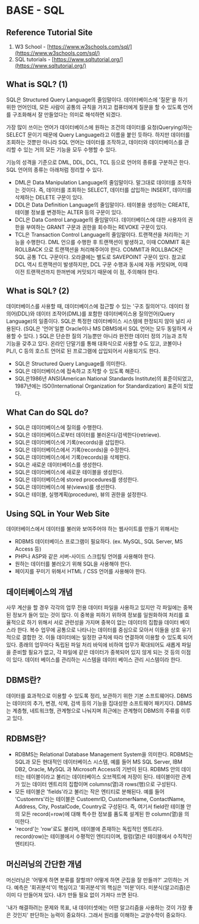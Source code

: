 # BASE - SQL

## Reference Tutorial Site 

1. W3 School - [https://www.w3schools.com/sql/](https://www.w3schools.com/sql/)
2. SQL tutorials - [https://www.sqltutorial.org/](https://www.sqltutorial.org/)

## What is SQL? \(1\)

SQL은 Structured Query Language의 줄임말이다. 데이터베이스에 '질문'을 하기 위한 언어인데, 모든 사람이 공통의 규칙을 가지고 컴퓨터에게 질문을 할 수 있도록 언어를 구조화해서 잘 만들었다는 의미로 해석하면 되겠다. 

가장 많이 쓰이는 언어가 데이터베이스에 원하는 조건의 데이터를 요청\(Querying\)하는 SELECT 문이기 때문에 Query Language라고 이름을 붙인 듯하다. 하지만 데이터를 조회하는 것뿐만 아니라 SQL 언어는 데이터를 조작하고, 데이터와 데이터베이스를 관리할 수 있는 거의 모든 기능을 모두 수행할 수 있다. 

기능의 성격을 기준으로 DML, DDL, DCL, TCL 등으로 언어의 종류를 구분하곤 한다. SQL 언어의 종류는 아래처럼 정리할 수 있다. 

* DML은 Data Manipulation Language의 줄임말이다. 말그대로 데이터를 조작하는 것이다. 즉, 데이터를 조회하는 SELECT, 데이터를 삽입하는 INSERT, 데이터를 삭제하는 DELETE 구문이 있다. 
* DDL은 Data Definition Language의 줄임말이다. 테이블을 생성하는 CREATE, 테이블 정보를 변경하는 ALTER 등의 구문이 있다. 
* DCL은 Data Control Language의 줄임말이다.  데이터베이스에 대한 사용자의 권한을 부여하는 GRANT 구문과 권한을 회수하는 REVOKE 구문이 있다.
* TCL은 Transaction Control Language의 줄임말이다. 트랜잭션을 처리하는 기능을 수행한다. DML 언으를 수행한 후 트랜잭션이 발생하고, 이때 COMMIT 혹은 ROLLBACK 으로 트랜잭션을 처리해주어야 한다. COMMIT과 ROLLBACK은 SQL 공통 TCL 구문이다. 오라클에는 별도로 SAVEPOINT 구문이 있다. 참고로 DCL 역시 트랜잭션이 발생하지만, DCL 구문 수행과 동시에 자동 커밋되며, 이때 이전 트랜잭션까지 한꺼번에 커밋되기 때문에 이 점, 주의해야 한다.

## What is SQL? \(2\)

데이터베이스를 사용할 때, 데이터베이스에 접근할 수 있는 '구조 질의어'다. 데이터 정의어\(DDL\)와 데이터 조작어\(DML\)를 포함한 데이터베이스용 질의언어\(Query Language\)의 일종이다. SQL은 특정한 데이터베이스 시스템에 한정되지 않아 널리 사용된다. \(SQL은 '언어'일뿐 Oracle이나 MS DBMS에서 SQL 언어는 모두 동일하게 사용할 수 있다. \) SQL은 단순한 질의 기능뿐만 아니라 완전한 데이터 정의 기능과 조작 기능을 갖추고 있다. 온라인 단말기를 통해 대화식으로 사용할 수도 있고, 코볼이나 PL/I, C 등의 호스트 언어로 된 프로그램에 삽입되어서 사용되기도 한다.

* SQL은 Structured Query Language를 의미한다.
* SQL은 데이터베이스에 접속하고 조작할 수 있도록 해준다.
* SQL은1986년 ANSI\(American National Standards Institute\)의 표준이되었고, 1987년에는 ISO\(International Organization for Standardization\) 표준이 되었다.

## What Can do SQL do? 

* SQL은 데이터베이스에 질의를 수행한다.
* SQL은 데이터베이스로부터 데이터를 불러온다/검색한다\(retrieve\).
* SQL은 데이터베이스에 기록\(records\)을 삽입한다.
* SQL은 데이터베이스에서 기록\(records\)을 수정한다.
* SQL은 데이터베이스에서 기록\(records\)을 삭제한다.
* SQL은 새로운 데이터베이스를 생성한다.
* SQL은 데이터베이스에 새로운 테이블을 생성한다.
* SQL은 데이터베이스에 stored procedures를 생성한다.
* SQL은 데이터베이스에 뷰\(views\)를 생선한다.
* SQL은 테이블, 실행계획\(procedure\), 뷰의 권한을 설정한다.

## Using SQL in Your Web Site

데이터베이스에서 데이터를 불러와 보여주어야 하는 웹사이트를 만들기 위해서는

* RDBMS 데이터베이스 프로그램이 필요하다. \(ex. MySQL, SQL Server, MS Access 등\)
* PHP나 ASP와 같은 서버-사이드 스크립팅 언어를 사용해야 한다.
* 원하는 데이터를 불러오기 위해 SQL을 사용해야 한다.
* 페이지를 꾸미기 위해서 HTML / CSS 언어를 사용해야 한다.

## 데이터베이스의 개념 

사무 계산을 할 경우 각각의 업무 전용 데이터 파일을 사용하고 있지만 각 파일에는 중복된 정보가 들어 있는 것이 많다. 이 중복을 피하기 위하여 정보를 일원화하여 처리를 효율적으로 하기 위해서 서로 관련성을 가지며 중복이 없는 데이터의 집합을 데이터 베이스라 한다. 복수 업무에 공통으로 나타나는 데이터를 중심으로 모아서 이들을 상호 유기적으로 결합한 것. 이들 데이터에는 일정한 규칙에 따라 연결하여 이용할 수 있도록 되어 있다. 종래의 업무마다 독립된 파일 처리 바익에 비하여 업무가 확대되어도 새롭게 파일을 준비할 필요가 없고, 각 파일에 같은 데이터가 중복되어 있지 않게 되는 것 등의 이점이 있다. 데이터 베이스를 관리하는 시스템을 데이터 베이스 관리 시스템이라 한다.

## DBMS란?

데이터를 효과적으로 이용할 수 있도록 정리, 보관하기 위한 기본 소프트웨어다. DBMS는 데이터의 추가, 변경, 삭제, 검색 등의 기능을 집대성한 소프트웨어 패키지다. DBMS는 계층형, 네트워크형, 관계형으로 나눠지며 최근에는 관계형이 DBMS의 주류를 이루고 있다.

## RDBMS란?

* RDBMS는 Relational Database Management System을 의미한다. RDBMS는 SQL과 모든 현대적인 데이터베이스 시스템, 예를 들어 MS SQL Server, IBM DB2, Oracle, MySQL 과 Microsoft Access의 기반이 된다. RDBMS 안의 데이터는 테이블이라고 불리는 데이터베이스 오브젝트에 저장이 된다. 테이블이란 관계가 있는 데이터 엔트리의 집합이며 columns\(열\)과 rows\(행\)으로 구성된다.
* 모든 테이블은 'fields'라고 불리는 작은 엔티티로 분해된다. 예를 들어 'Custoemrs'라는 테이블은 CustoemrID, CustomerName, ContactName, Address, City, PostalCode, Country로 구성된다. 즉, 여기서 field란 테이블 안의 모든 record\(=row\)에 대해 특수한 정보를 품도록 설계된 한 column\(열\)을 의미한다.
* 'record'는 'row'로도 불리며, 테이블에 존재하는 독립적인 엔트리다. record\(row\)는 테이블에서 수평적인 엔티티이며, 컬럼\(열\)은 테이블에서 수직적인 엔티티다.

## 머신러닝의 간단한 개념

머신러닝은 '어떻게 하면 분류를 잘할까? 어떻게 하면 군집을 잘 만들까?' 고민하는 거다. 예측은 '회귀분석'이 핵심이고 '회귀분석'의 핵심은 '미분'이다. 미분식\(알고리즘\)은 이미 다 만들어져 있다. 내가 만들 필요 없이 가져다 쓰면 된다.

'내가 해결하려는 문제와 목표, 내 데이터셋에는 어떤 알고리즘을 사용하는 것이 가장 좋은 것인지' 판단하는 능력이 중요하다. 그래서 원리를 이해하는 교양수학이 중요하다.

